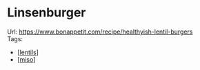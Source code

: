 # Linsenburger

Url: https://www.bonappetit.com/recipe/healthyish-lentil-burgers  
Tags: 
- [[lentils]]
- [[miso]]

[//begin]: # "Autogenerated link references for markdown compatibility"
[lentils]: ../ingredient/lentils "Linsen"
[miso]: ../ingredient/miso "Miso"
[//end]: # "Autogenerated link references"